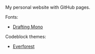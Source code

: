 My personal website with GitHub pages.

Fonts:

- [Drafting Mono](https://indestructibletype.com/Drafting/)

Codeblock themes:

- [Everforest](https://github.com/sainnhe/everforest)
